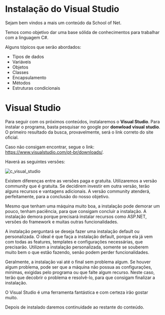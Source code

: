 # Instalação do Visual Studio

Sejam bem vindos a mais um conteúdo da School of Net.

Temos como objetivo dar uma base sólida de conhecimentos para trabalhar com a linguagem C#.

Alguns tópicos que serão abordados:

* Tipos de dados
* Variáveis
* Objetos
* Classes
* Encapsulamento
* Métodos
* Estruturas condicionais

# Visual Studio

Para seguir com os próximos conteúdos, instalaremos o **Visual Studio**. Para instalar o programa, basta pesquisar no google por **donwload visual studio**. O primeiro resultado da busca, provavelmente, será o link correto do site oficial.

Caso não consigam encontrar, segue o link: <https://www.visualstudio.com/pt-br/downloads/>.

Haverá as seguintes versões:

![c_visual_studio](./images/c_visual_studio.png "c_visual_studio")

Existem diferenças entre as versões paga e gratuita. Utilizaremos a versão community que é gratuita. Se decidirem investir em outra versão, terão alguns recursos e vantagens adicionais. 
A versão community atenderá, perfeitamente, para a conclusão do nosso objetivo.

Mesmo que tenham uma máquina muito boa, a instalação pode demorar um pouco, tenham paciência, para que consigam concluir a instalação. 
A instalação demora porque precisará instalar recursos como ASP.NET, versões do framework e muitas outras funcionalidades.

A instalação perguntará se deseja fazer uma instalação default ou personalizada. O ideal é que faça a instalação default, porque ela já vem com todas as features, templates e configurações necessárias, que precisarão. Utilizem a instalação personalizada, somente se souberem muito bem o que estão fazendo, senão podem perder funcionalidades.

Geralmente, a instalação vai até o final sem problema algum. Se houver algum problema, pode ser que a máquina não possua as configurações, mínimas, exigidas pelo programa ou que falte algum recurso. Neste caso, terão que decobrir o problema e resolvê-lo, para que consigam finalizar a instalação.

O Visual Studio é uma ferramenta fantástica e com certeza irão gostar muito.

Depois de instalado daremos continuidade ao restante do conteúdo.